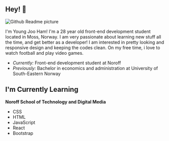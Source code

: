 <h2> Hey! 👋 </h2>  

![Github Readme picture](https://user-images.githubusercontent.com/100440331/207767486-4606a488-742a-4a67-97dc-295bc5d15674.jpg)



I'm Young Joo Ham! I'm a 28 year old front-end development student located in Moss, Norway. 
I am very passionate about learning new stuff all the time, and get better as a developer!
I am interested in pretty looking and responsive design and keeping the codes clean.
On my free time, i love to watch football and play video games. 
- <i>Currently:</i> Front-end development student at Noroff 
- <i>Previously:</i> Bachelor in economics and administration at University of South-Eastern Norway 


<h2> I'm Currently Learning </h2>

__Noroff School of Technology and Digital Media__

 - CSS
 - HTML
 - JavaScript
 - React
 - Bootstrap

<!---
Youngjooham/Youngjooham is a ✨ special ✨ repository because its `README.md` (this file) appears on your GitHub profile.
You can click the Preview link to take a look at your changes.
--->
